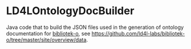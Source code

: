 # LD4LOntologyDocBuilder

Java code that to build the JSON files used in the generation of ontology documentation for [bibliotek-o](https://bibliotek-o.org/), see <https://github.com/ld4l-labs/bibliotek-o/tree/master/site/overview/data>.
